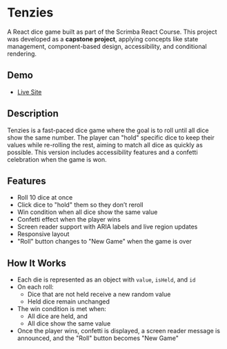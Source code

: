 # Tenzies

A React dice game built as part of the Scrimba React Course. This project was developed as a **capstone project**, applying concepts like state management, component-based design, accessibility, and conditional rendering.

## Demo
- [Live Site](https://tenzies-manrojgill.netlify.app/)

## Description
Tenzies is a fast-paced dice game where the goal is to roll until all dice show the same number. The player can "hold" specific dice to keep their values while re-rolling the rest, aiming to match all dice as quickly as possible. This version includes accessibility features and a confetti celebration when the game is won.

## Features
- Roll 10 dice at once
- Click dice to "hold" them so they don’t reroll
- Win condition when all dice show the same value
- Confetti effect when the player wins
- Screen reader support with ARIA labels and live region updates
- Responsive layout
- "Roll" button changes to "New Game" when the game is over

## How It Works
- Each die is represented as an object with `value`, `isHeld`, and `id`
- On each roll:
  - Dice that are not held receive a new random value
  - Held dice remain unchanged
- The win condition is met when:
  - All dice are held, and
  - All dice show the same value
- Once the player wins, confetti is displayed, a screen reader message is announced, and the "Roll" button becomes "New Game"
